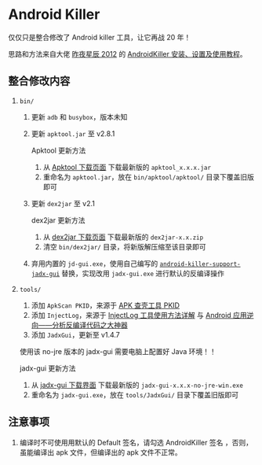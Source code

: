 # Android Killer

仅仅只是整合修改了 Android killer 工具，让它再战 20 年！

思路和方法来自大佬 [昨夜星辰 2012](https://www.52pojie.cn/home.php?mod=space&uid=571540&do=profile&from=space) 的 [AndroidKiller 安装、设置及使用教程](https://www.52pojie.cn/thread-726176-1-1.html)。

## 整合修改内容

1. `bin/`

   1. 更新 `adb` 和 `busybox`，版本未知

   2. 更新 `apktool.jar` 至 v2.8.1

      Apktool 更新方法

      1. 从 [Apktool 下载页面](https://github.com/iBotPeaches/Apktool/releases) 下载最新版的 `apktool_x.x.x.jar`
      2. 重命名为 `apktool.jar`，放在 `bin/apktool/apktool/` 目录下覆盖旧版即可

   3. 更新 `dex2jar` 至 v2.1

      dex2jar 更新方法

      1. 从 [dex2jar 下载页面](https://github.com/pxb1988/dex2jar/releases) 下载最新版的 `dex2jar-x.x.zip`
      2. 清空 `bin/dex2jar/` 目录，将新版解压缩至该目录即可

   4. 弃用内置的 `jd-gui.exe`，使用自己编写的 [`android-killer-support-jadx-gui`](https://github.com/SeagullOddy/android-killer-support-jadx-gui) 替换，实现改用 `jadx-gui.exe` 进行默认的反编译操作

2. `tools/`

   1. 添加 `ApkScan PKID`，来源于 [APK 查壳工具 PKID](http://www.legendsec.org/1888.html)
   2. 添加 `InjectLog`，来源于 [InjectLog 工具使用方法详解](https://www.52pojie.cn/thread-743758-1-1.html) 与 [Android 应用逆向——分析反编译代码之大神器](https://blog.csdn.net/charlessimonyi/article/details/52027563)
   3. 添加 `JadxGui`，更新至 v1.4.7

   使用该 no-jre 版本的 jadx-gui 需要电脑上配置好 Java 环境！！

   jadx-gui 更新方法

   1. 从 [jadx-gui 下载界面](https://github.com/skylot/jadx/releases) 下载最新版的 `jadx-gui-x.x.x-no-jre-win.exe`
   2. 重命名为 `jadx-gui.exe`，放在 `tools/JadxGui/` 目录下覆盖旧版即可

## 注意事项

1. 编译时不可使用用默认的 Default 签名，请勾选 AndroidKiller 签名 ，否则，虽能编译出 apk 文件，但编译出的 apk 文件不正常。
